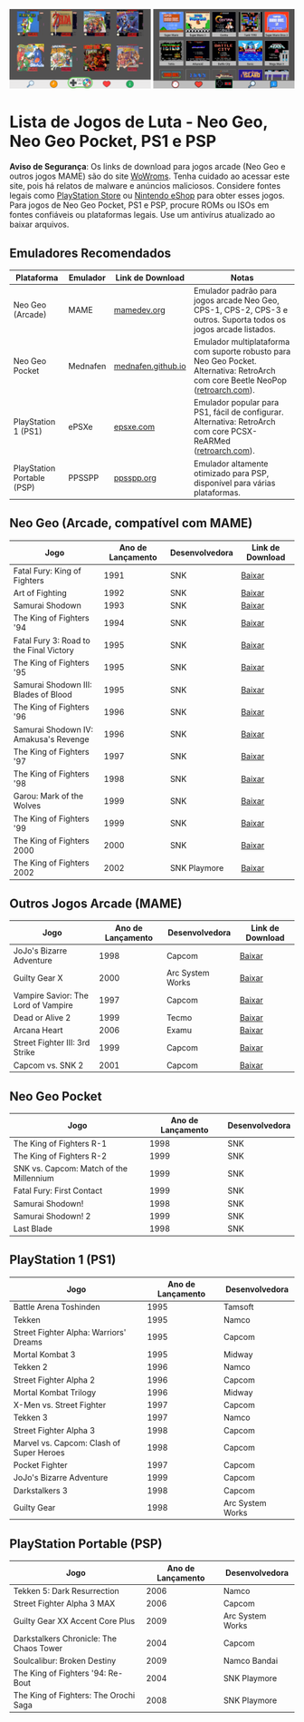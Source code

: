 ![MAME Logo](emuladores.png)

# Lista de Jogos de Luta - Neo Geo, Neo Geo Pocket, PS1 e PSP

**Aviso de Segurança**: Os links de download para jogos arcade (Neo Geo e outros jogos MAME) são do site [WoWroms](https://wowroms.com/en/roms/list/mame). Tenha cuidado ao acessar este site, pois há relatos de malware e anúncios maliciosos. Considere fontes legais como [PlayStation Store](https://store.playstation.com) ou [Nintendo eShop](https://www.nintendo.com/us/store/) para obter esses jogos. Para jogos de Neo Geo Pocket, PS1 e PSP, procure ROMs ou ISOs em fontes confiáveis ou plataformas legais. Use um antivírus atualizado ao baixar arquivos.

## Emuladores Recomendados

| Plataforma | Emulador | Link de Download | Notas |
|------------|----------|------------------|-------|
| Neo Geo (Arcade) | MAME | [mamedev.org](https://www.mamedev.org/) | Emulador padrão para jogos arcade Neo Geo, CPS-1, CPS-2, CPS-3 e outros. Suporta todos os jogos arcade listados. |
| Neo Geo Pocket | Mednafen | [mednafen.github.io](https://mednafen.github.io/) | Emulador multiplataforma com suporte robusto para Neo Geo Pocket. Alternativa: RetroArch com core Beetle NeoPop ([retroarch.com](https://www.retroarch.com/)). |
| PlayStation 1 (PS1) | ePSXe | [epsxe.com](https://www.epsxe.com/) | Emulador popular para PS1, fácil de configurar. Alternativa: RetroArch com core PCSX-ReARMed ([retroarch.com](https://www.retroarch.com/)). |
| PlayStation Portable (PSP) | PPSSPP | [ppsspp.org](https://www.ppsspp.org/) | Emulador altamente otimizado para PSP, disponível para várias plataformas. |

## Neo Geo (Arcade, compatível com MAME)

| Jogo | Ano de Lançamento | Desenvolvedora | Link de Download |
|------|-------------------|----------------|------------------|
| Fatal Fury: King of Fighters | 1991 | SNK | [Baixar](https://wowroms.com/en/roms/mame/fatal-fury-king-of-fighters/82784.html) |
| Art of Fighting | 1992 | SNK | [Baixar](https://wowroms.com/en/roms/mame/art-of-fighting/77416.html) |
| Samurai Shodown | 1993 | SNK | [Baixar](https://wowroms.com/en/roms/mame/samurai-shodown-samurai-spirits/100350.html) |
| The King of Fighters '94 | 1994 | SNK | [Baixar](https://wowroms.com/en/roms/mame/the-king-of-fighters-94/87355.html) |
| Fatal Fury 3: Road to the Final Victory | 1995 | SNK | [Baixar](https://wowroms.com/en/roms/mame/fatal-fury-3-road-to-the-final-victory-garou-densetsu-3-haruka-naru-tatakai/82786.html) |
| The King of Fighters '95 | 1995 | SNK | [Baixar](https://wowroms.com/en/roms/mame/the-king-of-fighters-95/87356.html) |
| Samurai Shodown III: Blades of Blood | 1995 | SNK | [Baixar](https://wowroms.com/en/roms/mame/samurai-shodown-iii-samurai-spirits-zankurou-m/100354.html) |
| The King of Fighters '96 | 1996 | SNK | [Baixar](https://wowroms.com/en/roms/mame/the-king-of-fighters-96/87359.html) |
| Samurai Shodown IV: Amakusa's Revenge | 1996 | SNK | [Baixar](https://wowroms.com/en/roms/mame/samurai-shodown-iv-amakusas-revenge-samurai-s/100356.html) |
| The King of Fighters '97 | 1997 | SNK | [Baixar](https://wowroms.com/en/roms/mame/the-king-of-fighters-97/87361.html) |
| The King of Fighters '98 | 1998 | SNK | [Baixar](https://wowroms.com/en/roms/mame/the-king-of-fighters-98-the-slugfest/87366.html) |
| Garou: Mark of the Wolves | 1999 | SNK | [Baixar](https://wowroms.com/en/roms/mame/garou-mark-of-the-wolves/83721.html) |
| The King of Fighters '99 | 1999 | SNK | [Baixar](https://wowroms.com/en/roms/mame/the-king-of-fighters-99/87367.html) |
| The King of Fighters 2000 | 2000 | SNK | [Baixar](https://wowroms.com/en/roms/mame/the-king-of-fighters-2000/87368.html) |
| The King of Fighters 2002 | 2002 | SNK Playmore | [Baixar](https://wowroms.com/en/roms/mame/the-king-of-fighters-2002/87350.html) |

## Outros Jogos Arcade (MAME)

| Jogo | Ano de Lançamento | Desenvolvedora | Link de Download |
|------|-------------------|----------------|------------------|
| JoJo's Bizarre Adventure | 1998 | Capcom | [Baixar](https://wowroms.com/en/roms/mame/jojos-bizarre-adventure-europe-clone/86948.html) |
| Guilty Gear X | 2000 | Arc System Works | [Baixar](https://wowroms.com/en/roms/mame/guilty-gear-x/83842.html) |
| Vampire Savior: The Lord of Vampire | 1997 | Capcom | [Baixar](https://wowroms.com/en/roms/mame/vampire-savior-the-lord-of-vampire-europe/110040.html) |
| Dead or Alive 2 | 1999 | Tecmo | [Baixar](https://wowroms.com/en/roms/mame/dead-or-alive-2-clone/80777.html) |
| Arcana Heart | 2006 | Examu | [Baixar](https://wowroms.com/en/roms/mame/arcana-heart/76833.html) |
| Street Fighter III: 3rd Strike | 1999 | Capcom | [Baixar](https://wowroms.com/en/roms/mame/street-fighter-iii-3rd-strike-fight-for-the-futur-europe/106254.html) |
| Capcom vs. SNK 2 | 2001 | Capcom | [Baixar](https://wowroms.com/en/roms/mame/capcom-vs-snk-2-millionaire-fighting-2001-japan/79602.html) |

## Neo Geo Pocket

| Jogo | Ano de Lançamento | Desenvolvedora |
|------|-------------------|----------------|
| The King of Fighters R-1 | 1998 | SNK |
| The King of Fighters R-2 | 1999 | SNK |
| SNK vs. Capcom: Match of the Millennium | 1999 | SNK |
| Fatal Fury: First Contact | 1999 | SNK |
| Samurai Shodown! | 1998 | SNK |
| Samurai Shodown! 2 | 1999 | SNK |
| Last Blade | 1998 | SNK |

## PlayStation 1 (PS1)

| Jogo | Ano de Lançamento | Desenvolvedora |
|------|-------------------|----------------|
| Battle Arena Toshinden | 1995 | Tamsoft |
| Tekken | 1995 | Namco |
| Street Fighter Alpha: Warriors' Dreams | 1995 | Capcom |
| Mortal Kombat 3 | 1995 | Midway |
| Tekken 2 | 1996 | Namco |
| Street Fighter Alpha 2 | 1996 | Capcom |
| Mortal Kombat Trilogy | 1996 | Midway |
| X-Men vs. Street Fighter | 1997 | Capcom |
| Tekken 3 | 1997 | Namco |
| Street Fighter Alpha 3 | 1998 | Capcom |
| Marvel vs. Capcom: Clash of Super Heroes | 1998 | Capcom |
| Pocket Fighter | 1997 | Capcom |
| JoJo's Bizarre Adventure | 1999 | Capcom |
| Darkstalkers 3 | 1998 | Capcom |
| Guilty Gear | 1998 | Arc System Works |

## PlayStation Portable (PSP)

| Jogo | Ano de Lançamento | Desenvolvedora |
|------|-------------------|----------------|
| Tekken 5: Dark Resurrection | 2006 | Namco |
| Street Fighter Alpha 3 MAX | 2006 | Capcom |
| Guilty Gear XX Accent Core Plus | 2009 | Arc System Works |
| Darkstalkers Chronicle: The Chaos Tower | 2004 | Capcom |
| Soulcalibur: Broken Destiny | 2009 | Namco Bandai |
| The King of Fighters '94: Re-Bout | 2004 | SNK Playmore |
| The King of Fighters: The Orochi Saga | 2008 | SNK Playmore |
